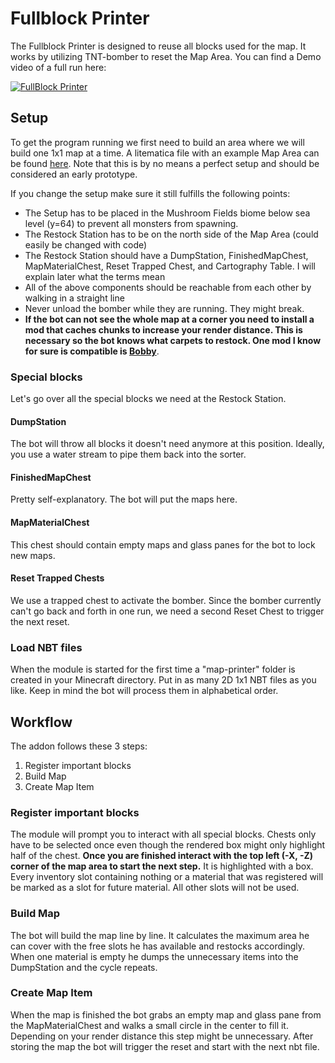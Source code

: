 
# Fullblock Printer

The Fullblock Printer is designed to reuse all blocks used for the map. It works by utilizing TNT-bomber to reset the Map Area. You can find a Demo video of a full run here:

[![FullBlock Printer](https://img.youtube.com/vi/fY756i6OUpQ/0.jpg)](https://www.youtube.com/watch?v=fY756i6OUpQ)
## Setup
To get the program running we first need to build an area where we will build one 1x1 map at a time. A litematica file with an example Map Area can be found [here](FullblockPrinter.litematic). Note that this is by no means a perfect setup and should be considered an early prototype.

If you change the setup make sure it still fulfills the following points:
- The Setup has to be placed in the Mushroom Fields biome below sea level (y=64) to prevent all monsters from spawning.
- The Restock Station has to be on the north side of the Map Area (could easily be changed with code)
- The Restock Station should have a DumpStation, FinishedMapChest, MapMaterialChest, Reset Trapped Chest, and Cartography Table. I will explain later what the terms mean
- All of the above components should be reachable from each other by walking in a straight line
- Never unload the bomber while they are running. They might break.
- **If the bot can not see the whole map at a corner you need to install a mod that caches chunks to increase your render distance. This is necessary so the bot knows what carpets to restock. One mod I know for sure is compatible is [Bobby](https://www.curseforge.com/minecraft/mc-mods/bobby)**.


### Special blocks
Let's go over all the special blocks we need at the Restock Station.

#### DumpStation
The bot will throw all blocks it doesn't need anymore at this position. Ideally, you use a water stream to pipe them back into the sorter.

#### FinishedMapChest
Pretty self-explanatory. The bot will put the maps here.

#### MapMaterialChest
This chest should contain empty maps and glass panes for the bot to lock new maps.

#### Reset Trapped Chests
We use a trapped chest to activate the bomber. Since the bomber currently can't go back and forth in one run, we need a second Reset Chest to trigger the next reset.

### Load NBT files
When the module is started for the first time a "map-printer" folder is created in your Minecraft directory. Put in as many 2D 1x1 NBT files as you like. Keep in mind the bot will process them in alphabetical order.
## Workflow
The addon follows these 3 steps:

1. Register important blocks
2. Build Map
3. Create Map Item


### Register important blocks
The module will prompt you to interact with all special blocks. Chests only have to be selected once even though the rendered box might only highlight half of the chest. **Once you are finished interact with the top left (-X, -Z) corner of the map area to start the next step.** It is highlighted with a box. Every inventory slot containing nothing or a material that was registered will be marked as a slot for future material. All other slots will not be used.

### Build Map
The bot will build the map line by line. It calculates the maximum area he can cover with the free slots he has available and restocks accordingly. When one material is empty he dumps the unnecessary items into the DumpStation and the cycle repeats.

### Create Map Item
When the map is finished the bot grabs an empty map and glass pane from the MapMaterialChest and walks a small circle in the center to fill it. Depending on your render distance this step might be unnecessary. After storing the map the bot will trigger the reset and start with the next nbt file.
